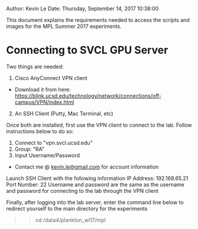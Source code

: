 Author: Kevin Le
Date: Thursday, September 14, 2017 10:38:00

This document explains the requirements needed to access the scripts and images for the MPL Summer 2017 experiments.

# Connecting to SVCL GPU Server
Two things are needed:
1. Cisco AnyConnect VPN client
- Download it from here: https://blink.ucsd.edu/technology/network/connections/off-campus/VPN/index.html
2. An SSH Client (Putty, Mac Terminal, etc)

Once both are installed, first use the VPN client to connect to the lab. Follow instructions below to do so:
1. Connect to "vpn.svcl.ucsd.edu"
2. Group: "RA"
3. Input Username/Password
- Contact me @ kevin.le@gmail.com for account information

Launch SSH Client with the following information
IP Address: 192.168.65.21
Port Number: 22
Username and password are the same as the username and password for connecting to the lab through the VPN client

Finally, after logging into the lab server, enter the command line below to redirect yourself to the main directory for the experiments
>> cd /data4/plankton_wi17/mpl




